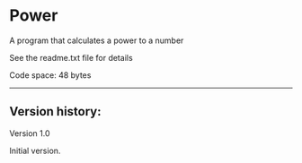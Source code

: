 # Power
A program that calculates a power to a number

See the readme.txt file for details

Code space: 48 bytes

--------------

Version history:
----------------

Version 1.0

Initial version.
